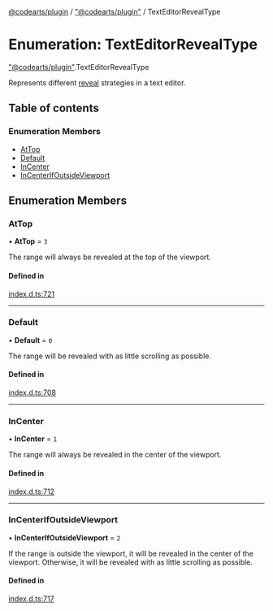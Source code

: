 [@codearts/plugin](../README.md) / ["@codearts/plugin"](../modules/_codearts_plugin_.md) / TextEditorRevealType

# Enumeration: TextEditorRevealType

["@codearts/plugin"](../modules/_codearts_plugin_.md).TextEditorRevealType

Represents different [reveal](../interfaces/codearts_plugin_.TextEditor.md#revealrange) strategies in a text editor.

## Table of contents

### Enumeration Members

- [AtTop](codearts_plugin_.TextEditorRevealType.md#attop)
- [Default](codearts_plugin_.TextEditorRevealType.md#default)
- [InCenter](codearts_plugin_.TextEditorRevealType.md#incenter)
- [InCenterIfOutsideViewport](codearts_plugin_.TextEditorRevealType.md#incenterifoutsideviewport)

## Enumeration Members

### AtTop

• **AtTop** = ``3``

The range will always be revealed at the top of the viewport.

#### Defined in

[index.d.ts:721](https://github.com/xyz-fish/cloudide-plugin-api/blob/9927cd6/index.d.ts#L721)

___

### Default

• **Default** = ``0``

The range will be revealed with as little scrolling as possible.

#### Defined in

[index.d.ts:708](https://github.com/xyz-fish/cloudide-plugin-api/blob/9927cd6/index.d.ts#L708)

___

### InCenter

• **InCenter** = ``1``

The range will always be revealed in the center of the viewport.

#### Defined in

[index.d.ts:712](https://github.com/xyz-fish/cloudide-plugin-api/blob/9927cd6/index.d.ts#L712)

___

### InCenterIfOutsideViewport

• **InCenterIfOutsideViewport** = ``2``

If the range is outside the viewport, it will be revealed in the center of the viewport.
Otherwise, it will be revealed with as little scrolling as possible.

#### Defined in

[index.d.ts:717](https://github.com/xyz-fish/cloudide-plugin-api/blob/9927cd6/index.d.ts#L717)
